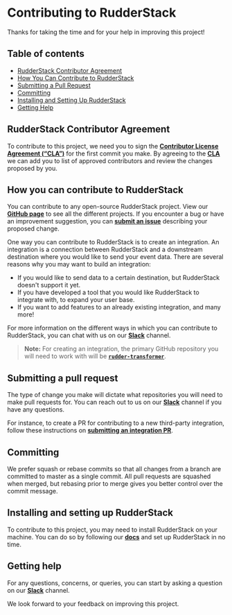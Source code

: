 # Contributing to RudderStack

Thanks for taking the time and for your help in improving this project!

## Table of contents

- [RudderStack Contributor Agreement](#rudderstack-contributor-agreement)
- [How You Can Contribute to RudderStack](#how-you-can-contribute-to-rudderstack)
- [Submitting a Pull Request](#submitting-a-pull-request)
- [Committing](#committing)
- [Installing and Setting Up RudderStack](#installing-and-setting-up-rudderstack)
- [Getting Help](#getting-help)

## RudderStack Contributor Agreement

To contribute to this project, we need you to sign the [**Contributor License Agreement (“CLA”)**][CLA] for the first commit you make. By agreeing to the [**CLA**][CLA]
we can add you to list of approved contributors and review the changes proposed by you.

## How you can contribute to RudderStack

You can contribute to any open-source RudderStack project. View our [**GitHub page**](https://github.com/rudderlabs) to see all the different projects. If you encounter a bug or have an improvement suggestion, you can [**submit an issue**](https://github.com/rudderlabs/rudder-server/issues/new) describing your proposed change.

One way you can contribute to RudderStack is to create an integration. An integration is a connection between RudderStack and a downstream destination where you would like to send your event data. There are several reasons why you may want to build an integration:

- If you would like to send data to a certain destination, but RudderStack doesn't support it yet.
- If you have developed a tool that you would like RudderStack to integrate with, to expand your user base.
- If you want to add features to an already existing integration, and many more!

For more information on the different ways in which you can contribute to RudderStack, you can chat with us on our [**Slack**](https://rudderstack.com/join-rudderstack-slack-community/) channel.

> **Note:**  For creating an integration, the primary GitHub repository you will need to work with will be [**`rudder-transformer`**](https://github.com/rudderlabs/rudder-transformer).

## Submitting a pull request

The type of change you make will dictate what repositories you will need to make pull requests for. You can reach out to us on our [**Slack**](https://rudderstack.com/join-rudderstack-slack-community/) channel if you have any questions.

For instance, to create a PR for contributing to a new third-party integration, follow these instructions on [**submitting an integration PR**](https://docs.rudderstack.com/user-guides/how-to-guides/how-to-submit-an-integration-pull-request).

## Committing

We prefer squash or rebase commits so that all changes from a branch are committed to master as a single commit. All pull requests are squashed when merged, but rebasing prior to merge gives you better control over the commit message.

## Installing and setting up RudderStack

To contribute to this project, you may need to install RudderStack on your machine. You can do so by following our [**docs**](https://docs.rudderstack.com/get-started/installing-and-setting-up-rudderstack) and set up RudderStack in no time.

## Getting help

For any questions, concerns, or queries, you can start by asking a question on our [**Slack**](https://rudderstack.com/join-rudderstack-slack-community/) channel.

We look forward to your feedback on improving this project.


<!----variables---->

[issue]: https://github.com/rudderlabs/rudder-server/issues/new
[CLA]: https://rudderlabs.wufoo.com/forms/rudderlabs-contributor-license-agreement

